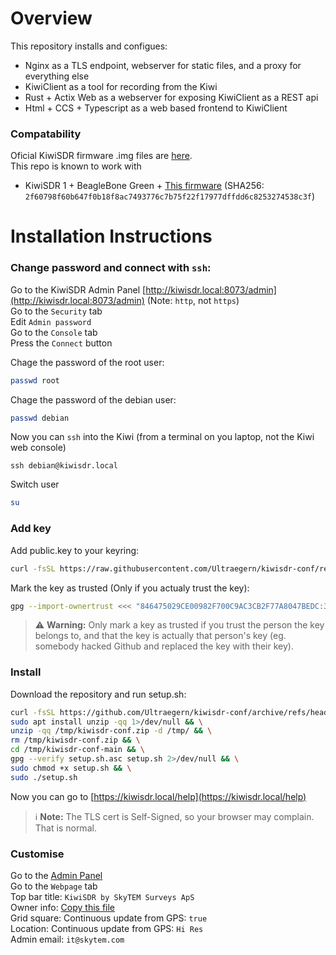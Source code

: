 # Overview
This repository installs and configues:
* Nginx as a TLS endpoint, webserver for static files, and a proxy for everything else
* KiwiClient as a tool for recording from the Kiwi
* Rust + Actix Web as a webserver for exposing KiwiClient as a REST api
* Html + CCS + Typescript as a web based frontend to KiwiClient
### Compatability
Oficial KiwiSDR firmware .img files are [here](http://kiwisdr.com/quickstart/index.html#id-dload).  
This repo is known to work with
* KiwiSDR 1 + BeagleBone Green + [This firmware](http://kiwisdr.com/files/KiwiSDR_v1.804_BBG_BBB_Debian_11.11.img.xz) (SHA256: `2f60798f60b647f0b18f8ac7493776c7b75f22f17977dffdd6c8253274538c3f`)

# Installation Instructions

### Change password and connect with `ssh`:
Go to the KiwiSDR Admin Panel
[http://kiwisdr.local:8073/admin](http://kiwisdr.local:8073/admin)  (Note: `http`, not `https`)  
Go to the `Security` tab  
Edit `Admin password`  
Go to the `Console` tab  
Press the `Connect` button

Chage the password of the root user:
```bash
passwd root
```
Chage the password of the debian user:
```bash
passwd debian
```
Now you can `ssh` into the Kiwi (from a terminal on you laptop, not the Kiwi web console)
```shell
ssh debian@kiwisdr.local
```
Switch user
```bash
su
```

### Add key
Add public.key to your keyring:
```bash
curl -fsSL https://raw.githubusercontent.com/Ultraegern/kiwisdr-conf/refs/heads/main/public.key | gpg --import
```
Mark the key as trusted (Only if you actualy trust the key):
```bash
gpg --import-ownertrust <<< "846475029CE00982F700C9AC3CB2F77A8047BEDC:3:"
```
> ⚠️ **Warning:** Only mark a key as trusted if you trust the person the key belongs to, and that the key is actually that person's key (eg. somebody hacked Github and replaced the key with their key).

### Install
Download the repository and run setup.sh:
```bash
curl -fsSL https://github.com/Ultraegern/kiwisdr-conf/archive/refs/heads/main.zip -o /tmp/kiwisdr-conf.zip && \
sudo apt install unzip -qq 1>/dev/null && \
unzip -qq /tmp/kiwisdr-conf.zip -d /tmp/ && \
rm /tmp/kiwisdr-conf.zip && \
cd /tmp/kiwisdr-conf-main && \
gpg --verify setup.sh.asc setup.sh 2>/dev/null && \
sudo chmod +x setup.sh && \
sudo ./setup.sh
```

Now you can go to [https://kiwisdr.local/help](https://kiwisdr.local/help)
> ℹ️ **Note:** The TLS cert is Self-Signed, so your browser may complain. That is normal.

### Customise
Go to the [Admin Panel](https://kiwisdr.local/admin)  
Go to the `Webpage` tab  
Top bar title: `KiwiSDR by SkyTEM Surveys ApS`  
Owner info: [Copy this file](https://github.com/Ultraegern/kiwisdr-conf/blob/main/skytem-logo.html)  
Grid square: Continuous update from GPS: `true`  
Location: Continuous update from GPS: `Hi Res`  
Admin email: `it@skytem.com`  
